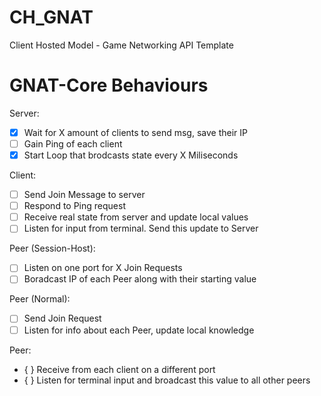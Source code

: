 # CH_GNAT
Client Hosted Model - Game Networking API Template

# GNAT-Core Behaviours
Server:
 - [X] Wait for X amount of clients to send msg, save their IP
 - [ ] Gain Ping of each client
 - [X] Start Loop that brodcasts state every X Miliseconds

Client:
 - [ ] Send Join Message to server
 - [ ] Respond to Ping request
 - [ ] Receive real state from server and update local values 
 - [ ] Listen for input from terminal. Send this update to Server
 
Peer (Session-Host):
 - [ ] Listen on one port for X Join Requests
 - [ ] Boradcast IP of each Peer along with their starting value

Peer (Normal):
 - [ ] Send Join Request
 - [ ] Listen for info about each Peer, update local knowledge

Peer:
 - { } Receive from each client on a different port
 - { } Listen for terminal input and broadcast this value to all other peers
